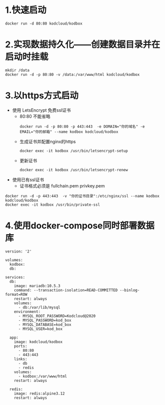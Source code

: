 # 1.快速启动
```
docker run -d 80:80 kodcloud/kodbox
```
# 2.实现数据持久化——创建数据目录并在启动时挂载
```
mkdir /data
docker run -d -p 80:80 -v /data:/var/www/html kodcloud/kodbox
```
# 3.以https方式启动

-  使用 LetsEncrypt 免费ssl证书
    - 80:80 不能省略
        ```
        docker run -d -p 80:80 -p 443:443  -e DOMAIN="你的域名" -e EMAIL="你的邮箱" --name kodbox kodcloud/kodbox
        ```
    - 生成证书并配置nginx的https
        ```
        docker exec -it kodbox /usr/bin/letsencrypt-setup
        ```
    - 更新证书
        ```
        docker exec -it kodbox /usr/bin/letsencrypt-renew
        ```
-  使用已有ssl证书
    - 证书格式必须是 fullchain.pem  privkey.pem
```
docker run -d -p 443:443  -v "你的证书目录":/etc/nginx/ssl --name kodbox kodcloud/kodbox
docker exec -it kodbox /usr/bin/private-ssl
```

# 4.使用docker-compose同时部署数据库
```
version: '2'

volumes:
  kodbox: 
  db:
  
services:
  db:
    image: mariadb:10.5.3
    command: --transaction-isolation=READ-COMMITTED --binlog-format=ROW
    restart: always
    volumes:
      - db:/var/lib/mysql
    environment:
      - MYSQL_ROOT_PASSWORD=Kodcloud@2020
      - MYSQL_PASSWORD=kod_box
      - MYSQL_DATABASE=kod_box
      - MYSQL_USER=kod_box

  app:
    image: kodcloud/kodbox
    ports:
      - 80:80
      - 443:443
    links:
      - db
      - redis
    volumes:
      - kodbox:/var/www/html
    restart: always

  redis:
    image: redis:alpine3.12
    restart: always
```

